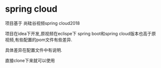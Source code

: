 # spring cloud

项目基于 尚硅谷视频spring cloud2018

项目在idea下开发,原视频在eclispe下
spring boot和spring cloud版本也高于原视频,有些配置的pom文件有些差异.

具体差异在配置文件中有说明.

直接clone下来就可以使用
